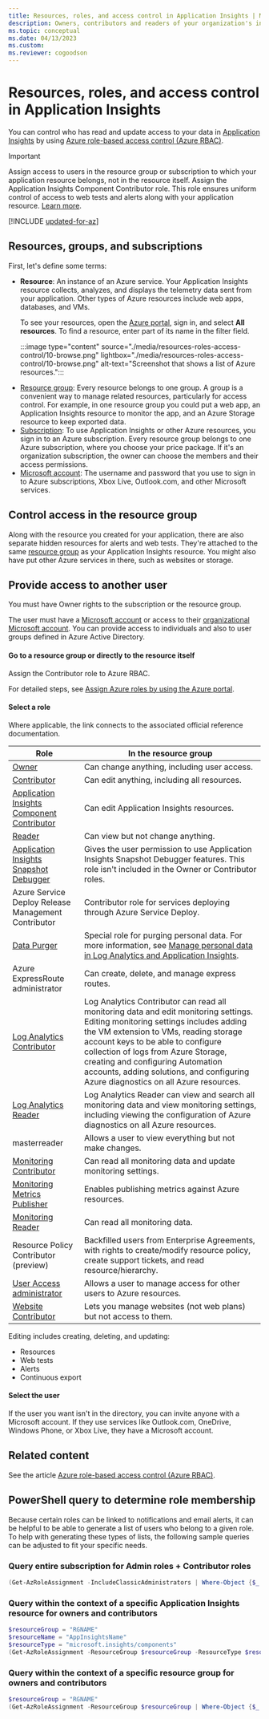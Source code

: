 ```yaml
---
title: Resources, roles, and access control in Application Insights | Microsoft Docs
description: Owners, contributors and readers of your organization's insights.
ms.topic: conceptual
ms.date: 04/13/2023
ms.custom:
ms.reviewer: cogoodson
---
```


# Resources, roles, and access control in Application Insights

You can control who has read and update access to your data in [Application Insights][start] by using [Azure role-based access control (Azure RBAC)](../../role-based-access-control/role-assignments-portal.md).

> [!IMPORTANT]
> Assign access to users in the resource group or subscription to which your application resource belongs, not in the resource itself. Assign the Application Insights Component Contributor role. This role ensures uniform control of access to web tests and alerts along with your application resource. [Learn more](#access).

[!INCLUDE [updated-for-az](../../../includes/updated-for-az.md)]

## Resources, groups, and subscriptions

First, let's define some terms:

* **Resource**: An instance of an Azure service. Your Application Insights resource collects, analyzes, and displays the telemetry data sent from your application. Other types of Azure resources include web apps, databases, and VMs.
  
    To see your resources, open the [Azure portal][portal], sign in, and select **All resources**. To find a resource, enter part of its name in the filter field.
  
    :::image type="content" source="./media/resources-roles-access-control/10-browse.png" lightbox="./media/resources-roles-access-control/10-browse.png" alt-text="Screenshot that shows a list of Azure resources.":::

<a name="resource-group"></a>

* [Resource group][group]: Every resource belongs to one group. A group is a convenient way to manage related resources, particularly for access control. For example, in one resource group you could put a web app, an Application Insights resource to monitor the app, and an Azure Storage resource to keep exported data.
* [Subscription](https://portal.azure.com): To use Application Insights or other Azure resources, you sign in to an Azure subscription. Every resource group belongs to one Azure subscription, where you choose your price package. If it's an organization subscription, the owner can choose the members and their access permissions.
* [Microsoft account][account]: The username and password that you use to sign in to Azure subscriptions, Xbox Live, Outlook.com, and other Microsoft services.

## <a name="access"></a> Control access in the resource group

Along with the resource you created for your application, there are also separate hidden resources for alerts and web tests. They're attached to the same [resource group](#resource-group) as your Application Insights resource. You might also have put other Azure services in there, such as websites or storage.

## Provide access to another user

You must have Owner rights to the subscription or the resource group.

The user must have a [Microsoft account][account] or access to their [organizational Microsoft account](../../active-directory/fundamentals/sign-up-organization.md). You can provide access to individuals and also to user groups defined in Azure Active Directory.

#### Go to a resource group or directly to the resource itself

Assign the Contributor role to Azure RBAC.

For detailed steps, see [Assign Azure roles by using the Azure portal](../../role-based-access-control/role-assignments-portal.md).

#### Select a role

Where applicable, the link connects to the associated official reference documentation.

| Role | In the resource group |
| --- | --- |
| [Owner](../../role-based-access-control/built-in-roles.md#owner) |Can change anything, including user access. |
| [Contributor](../../role-based-access-control/built-in-roles.md#contributor) |Can edit anything, including all resources. |
| [Application Insights Component Contributor](../../role-based-access-control/built-in-roles.md#application-insights-component-contributor) |Can edit Application Insights resources. |
| [Reader](../../role-based-access-control/built-in-roles.md#reader) |Can view but not change anything. |
| [Application Insights Snapshot Debugger](../../role-based-access-control/built-in-roles.md#application-insights-snapshot-debugger) | Gives the user permission to use Application Insights Snapshot Debugger features. This role isn't included in the Owner or Contributor roles. |
| Azure Service Deploy Release Management Contributor | Contributor role for services deploying through Azure Service Deploy. |
| [Data Purger](../../role-based-access-control/built-in-roles.md#data-purger) | Special role for purging personal data. For more information, see [Manage personal data in Log Analytics and Application Insights](../logs/personal-data-mgmt.md).   |
| Azure ExpressRoute administrator | Can create, delete, and manage express routes.|
| [Log Analytics Contributor](../../role-based-access-control/built-in-roles.md#log-analytics-contributor) | Log Analytics Contributor can read all monitoring data and edit monitoring settings. Editing monitoring settings includes adding the VM extension to VMs, reading storage account keys to be able to configure collection of logs from Azure Storage, creating and configuring Automation accounts, adding solutions, and configuring Azure diagnostics on all Azure resources.  |
| [Log Analytics Reader](../../role-based-access-control/built-in-roles.md#log-analytics-reader) | Log Analytics Reader can view and search all monitoring data and view monitoring settings, including viewing the configuration of Azure diagnostics on all Azure resources. |
| masterreader | Allows a user to view everything but not make changes. |
| [Monitoring Contributor](../../role-based-access-control/built-in-roles.md#monitoring-contributor) | Can read all monitoring data and update monitoring settings.|
| [Monitoring Metrics Publisher](../../role-based-access-control/built-in-roles.md#monitoring-metrics-publisher) | Enables publishing metrics against Azure resources. |
| [Monitoring Reader](../../role-based-access-control/built-in-roles.md#monitoring-reader) | Can read all monitoring data. |
| Resource Policy Contributor (preview) | Backfilled users from Enterprise Agreements, with rights to create/modify resource policy, create support tickets, and read resource/hierarchy.  |
| [User Access administrator](../../role-based-access-control/built-in-roles.md#user-access-administrator) | Allows a user to manage access for other users to Azure resources.|
| [Website Contributor](../../role-based-access-control/built-in-roles.md#website-contributor) | Lets you manage websites (not web plans) but not access to them.|

Editing includes creating, deleting, and updating:

* Resources
* Web tests
* Alerts
* Continuous export

#### Select the user

If the user you want isn't in the directory, you can invite anyone with a Microsoft account. If they use services like Outlook.com, OneDrive, Windows Phone, or Xbox Live, they have a Microsoft account.

## Related content

See the article [Azure role-based access control (Azure RBAC)](../../role-based-access-control/role-assignments-portal.md).

## PowerShell query to determine role membership

Because certain roles can be linked to notifications and email alerts, it can be helpful to be able to generate a list of users who belong to a given role. To help with generating these types of lists, the following sample queries can be adjusted to fit your specific needs.

### Query entire subscription for Admin roles + Contributor roles

```powershell
(Get-AzRoleAssignment -IncludeClassicAdministrators | Where-Object {$_.RoleDefinitionName -in @('ServiceAdministrator', 'CoAdministrator', 'Owner', 'Contributor') } | Select -ExpandProperty SignInName | Sort-Object -Unique) -Join ", "
```

### Query within the context of a specific Application Insights resource for owners and contributors

```powershell
$resourceGroup = "RGNAME"
$resourceName = "AppInsightsName"
$resourceType = "microsoft.insights/components"
(Get-AzRoleAssignment -ResourceGroup $resourceGroup -ResourceType $resourceType -ResourceName $resourceName | Where-Object {$_.RoleDefinitionName -in @('Owner', 'Contributor') } | Select -ExpandProperty SignInName | Sort-Object -Unique) -Join ", "
```

### Query within the context of a specific resource group for owners and contributors

```powershell
$resourceGroup = "RGNAME"
(Get-AzRoleAssignment -ResourceGroup $resourceGroup | Where-Object {$_.RoleDefinitionName -in @('Owner', 'Contributor') } | Select -ExpandProperty SignInName | Sort-Object -Unique) -Join ", "
```

<!--Link references-->

[account]: https://account.microsoft.com
[group]: ../../azure-resource-manager/management/overview.md
[portal]: https://portal.azure.com/
[start]: ./app-insights-overview.md
